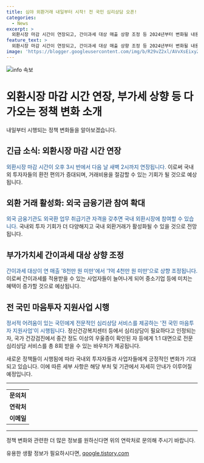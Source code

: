 ```yaml
---
title: 심야 외환거래 내일부터 시작! 전 국민 심리상담 오픈!
categories:
  - News
excerpt: >
  외환시장 마감 시간이 연장되고, 간이과세 대상 매출 상향 조정 등 2024년부터 변화될 내용을 소개하는 정부의 새로운 조치가 발간되었습니다. 또한, 정서적 어려움을 겪는 국민을 위한 전문적인 심리상담 서비스인 전 국민 마음투자 지원사업이 내일부터 시행됩니다. 더 많은 정보를 원하시거나, 뉴스 제보는 YTN의 공식 연락처를 이용하세요.
feature_text: >
  외환시장 마감 시간이 연장되고, 간이과세 대상 매출 상향 조정 등 2024년부터 변화될 내용을 소개하는 정부의 새로운 조치가 발간되었습니다. 또한, 정서적 어려움을 겪는 국민을 위한 전문적인 심리상담 서비스인 전 국민 마음투자 지원사업이 내일부터 시행됩니다. 더 많은 정보를 원하시거나, 뉴스 제보는 YTN의 공식 연락처를 이용하세요.
image: 'https://blogger.googleusercontent.com/img/b/R29vZ2xl/AVvXsEixyZcFfHzMRdzZMjFBmAUKJYCLCGyLL1o632UiGVXcaFdKo_bkvkuCioo0uUKlGfBVcT3P84aROyZIXSBEx3Aw5nCQ3pTgDom1WDC4m8eifvWiAmWEEVb4x6G_l8C0QH225ldMjyaFvpxGEBGNO37VmDTDMHGhJPq73UglMfDca1-0aw/s1600/blogspot.png'
---
```


<p><img src="https://blogger.googleusercontent.com/img/b/R29vZ2xl/AVvXsEixyZcFfHzMRdzZMjFBmAUKJYCLCGyLL1o632UiGVXcaFdKo_bkvkuCioo0uUKlGfBVcT3P84aROyZIXSBEx3Aw5nCQ3pTgDom1WDC4m8eifvWiAmWEEVb4x6G_l8C0QH225ldMjyaFvpxGEBGNO37VmDTDMHGhJPq73UglMfDca1-0aw/s1600/blogspot.png" alt="info 속보" /></p>

<h1>외환시장 마감 시간 연장, 부가세 상향 등 다가오는 정책 변화 소개</h1>

<p data-ke-size="size16">내일부터 시행되는 정책 변화들을 알아보겠습니다.</p>

<h2 data-ke-size="size26">긴급 소식: 외환시장 마감 시간 연장</h2>

<p><span style="color: #1a5490;">외환시장 마감 시간이 오후 3시 반에서 다음 날 새벽 2시까지 연장됩니다.</span> 이로써 국내외 투자자들의 환전 편의가 증대되며, 거래비용을 절감할 수 있는 기회가 될 것으로 예상됩니다.</p>

<h2 data-ke-size="size26">외환 거래 활성화: 외국 금융기관 참여 확대</h2>

<p><span style="color: #1a5490;">외국 금융기관도 외국환 업무 취급기관 자격을 갖추면 국내 외환시장에 참여할 수 있습니다.</span> 국내외 투자 기회가 더 다양해지고 국내 외환거래가 활성화될 수 있을 것으로 전망됩니다.</p>

<h2 data-ke-size="size26">부가가치세 간이과세 대상 상향 조정</h2>

<p><span style="color: #1a5490;">간이과세 대상이 연 매출 '8천만 원 미만'에서 '1억 4천만 원 미만'으로 상향 조정됩니다.</span> 이로써 간이과세를 적용받을 수 있는 사업자들이 늘어나게 되어 중소기업 등에 미치는 혜택이 증가할 것으로 예상됩니다.</p>

<h2 data-ke-size="size26">전 국민 마음투자 지원사업 시행</h2>

<p><span style="color: #1a5490;">정서적 어려움이 있는 국민에게 전문적인 심리상담 서비스를 제공하는 '전 국민 마음투자 지원사업'이 시행됩니다.</span> 정신건강복지센터 등에서 심리상담이 필요하다고 인정되는 자, 국가 건강검진에서 중간 정도 이상의 우울증이 확인된 자 등에게 1:1 대면으로 전문 심리상담 서비스를 총 8회 받을 수 있는 바우처가 제공됩니다.</p>

<p>새로운 정책들이 시행됨에 따라 국내외 투자자들과 사업자들에게 긍정적인 변화가 기대되고 있습니다. 이에 따른 세부 사항은 해당 부처 및 기관에서 자세히 안내가 이루어질 예정입니다.</p>

<hr>

<table>
<tbody>
<tr>
<td style="text-align: center; height: 17px;"><b>문의처</b></td>
</tr>
<tr>
<td style="text-align: center; height: 17px;"><b>연락처</b></td>
</tr>
<tr>
<td style="text-align: center; height: 17px;"><b>이메일</b></td>
</tr>
</tbody>
</table>

<hr>

<p>정책 변화와 관련한 더 많은 정보를 원하신다면 위의 연락처로 문의해 주시기 바랍니다.</p>
유용한 생활 정보가 필요하시다면, <a href="https://qoogle.tistory.com" rel="dofollow">qoogle.tistory.com</a>


